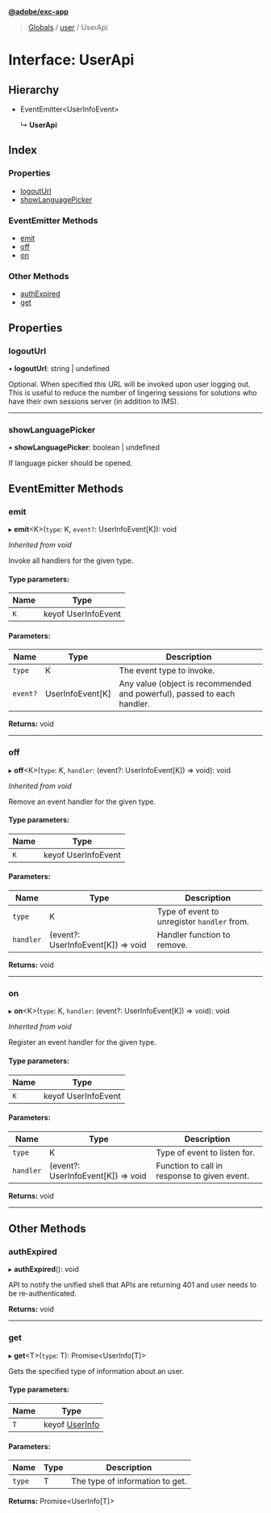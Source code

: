 **[@adobe/exc-app](../README.md)**

> [Globals](../README.md) / [user](../modules/user.md) / UserApi

# Interface: UserApi

## Hierarchy

* EventEmitter\<UserInfoEvent>

  ↳ **UserApi**

## Index

### Properties

* [logoutUrl](user.userapi.md#logouturl)
* [showLanguagePicker](user.userapi.md#showlanguagepicker)

### EventEmitter Methods

* [emit](user.userapi.md#emit)
* [off](user.userapi.md#off)
* [on](user.userapi.md#on)

### Other Methods

* [authExpired](user.userapi.md#authexpired)
* [get](user.userapi.md#get)

## Properties

### logoutUrl

•  **logoutUrl**: string \| undefined

Optional. When specified this URL will be invoked upon user logging out. This is useful to
reduce the number of lingering sessions for solutions who have their own sessions server
(in addition to IMS).

___

### showLanguagePicker

•  **showLanguagePicker**: boolean \| undefined

If language picker should be opened.

## EventEmitter Methods

### emit

▸ **emit**\<K>(`type`: K, `event?`: UserInfoEvent[K]): void

*Inherited from void*

Invoke all handlers for the given type.

#### Type parameters:

Name | Type |
------ | ------ |
`K` | keyof UserInfoEvent |

#### Parameters:

Name | Type | Description |
------ | ------ | ------ |
`type` | K | The event type to invoke. |
`event?` | UserInfoEvent[K] | Any value (object is recommended and powerful), passed to each handler. |

**Returns:** void

___

### off

▸ **off**\<K>(`type`: K, `handler`: (event?: UserInfoEvent[K]) => void): void

*Inherited from void*

Remove an event handler for the given type.

#### Type parameters:

Name | Type |
------ | ------ |
`K` | keyof UserInfoEvent |

#### Parameters:

Name | Type | Description |
------ | ------ | ------ |
`type` | K | Type of event to unregister `handler` from. |
`handler` | (event?: UserInfoEvent[K]) => void | Handler function to remove. |

**Returns:** void

___

### on

▸ **on**\<K>(`type`: K, `handler`: (event?: UserInfoEvent[K]) => void): void

*Inherited from void*

Register an event handler for the given type.

#### Type parameters:

Name | Type |
------ | ------ |
`K` | keyof UserInfoEvent |

#### Parameters:

Name | Type | Description |
------ | ------ | ------ |
`type` | K | Type of event to listen for. |
`handler` | (event?: UserInfoEvent[K]) => void | Function to call in response to given event. |

**Returns:** void

___

## Other Methods

### authExpired

▸ **authExpired**(): void

API to notify the unified shell that APIs are returning 401 and user needs to be
re-authenticated.

**Returns:** void

___

### get

▸ **get**\<T>(`type`: T): Promise\<UserInfo[T]>

Gets the specified type of information about an user.

#### Type parameters:

Name | Type |
------ | ------ |
`T` | keyof [UserInfo](user.userinfo.md) |

#### Parameters:

Name | Type | Description |
------ | ------ | ------ |
`type` | T | The type of information to get.  |

**Returns:** Promise\<UserInfo[T]>
